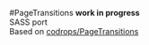#PageTransitions
**work in progress**  
SASS port  
Based on [codrops/PageTransitions](https://github.com/codrops/PageTransitions)
